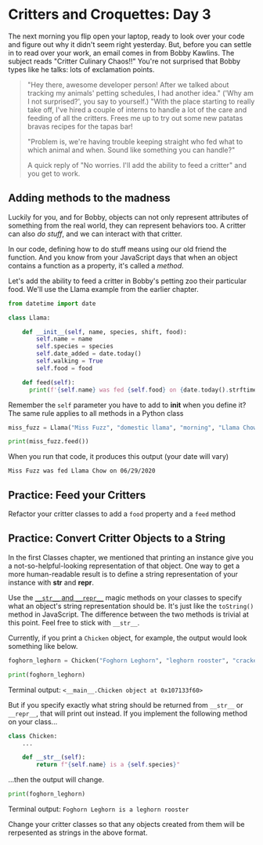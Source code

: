 # Critters and Croquettes: Day 3

The next morning you flip open your laptop, ready to look over your code and figure out why it didn't seem right yesterday. But, before you can settle in to read over your work, an email comes in from Bobby Kawlins. The subject reads "Critter Culinary Chaos!!" You're not surprised that Bobby types like he talks: lots of exclamation points.

> "Hey there, awesome developer person! After we talked about tracking my animals' petting schedules, I had another idea." ('Why am I not surprised?', you say to yourself.) "With the place starting to really take off, I've hired a couple of interns to handle a lot of the care and feeding of all the critters. Frees me up to try out some new patatas bravas recipes for the tapas bar!
>
>"Problem is, we're having trouble keeping straight who fed what to which animal and when. Sound like something you can handle?"
>
>A quick reply of "No worries. I'll add the ability to feed a critter" and you get to work.

## Adding methods to the madness
Luckily for you, and for Bobby, objects can not only represent attributes of something from the real world, they can represent behaviors too. A critter can also _do stuff_, and we can interact with that critter.

In our code, defining how to do stuff means using our old friend the function. And you know from your JavaScript days that when an object contains a function as a property, it's called a _method_.

Let's add the ability to feed a critter in Bobby's petting zoo their particular food. We'll use the Llama example from the earlier chapter.

```py
from datetime import date

class Llama:

    def __init__(self, name, species, shift, food):
        self.name = name
        self.species = species
        self.date_added = date.today()
        self.walking = True
        self.food = food

    def feed(self):
      print(f'{self.name} was fed {self.food} on {date.today().strftime("%m/%d/%Y")}')
```

Remember the `self` parameter you have to add to __init__ when you define it? The same rule applies to all methods in a Python class

```py
miss_fuzz = Llama("Miss Fuzz", "domestic llama", "morning", "Llama Chow" )

print(miss_fuzz.feed())
```
When you run that code, it produces this output (your date will vary)

```
Miss Fuzz was fed Llama Chow on 06/29/2020
```
## Practice: Feed your Critters
Refactor your critter classes to add a `food` property and a `feed` method

## Practice: Convert Critter Objects to a String

In the first Classes chapter, we mentioned that printing an instance give you a not-so-helpful-looking representation of that object. One way to get a more human-readable result is to define a string representation of your instance with __str__ and __repr__.

Use the [`__str__` and `__repr__`](https://realpython.com/lessons/how-and-when-use-__str__/) magic methods on your classes to specify what an object's string representation should be. It's just like the `toString()` method in JavaScript.
The difference between the two methods is trivial at this point. Feel free to stick with `__str__`.

Currently, if you print a `Chicken` object, for example, the output would look something like below.

```py
foghorn_leghorn = Chicken("Foghorn Leghorn", "leghorn rooster", "cracked corn")

print(foghorn_leghorn)
```
Terminal output:
`<__main__.Chicken object at 0x107133f60>`

But if you specify exactly what string should be returned from `__str__` or `__repr__`, that will print out instead. If you implement the following method on your class...

```py
class Chicken:
    ...

    def __str__(self):
        return f"{self.name} is a {self.species}"
```

...then the output will change.

```py
print(foghorn_leghorn)
```
Terminal output:
`Foghorn Leghorn is a leghorn rooster`

Change your critter classes so that any objects created from them will be rerpesented as strings in the above format.
